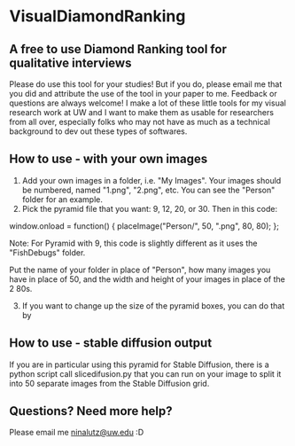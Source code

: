 # VisualDiamondRanking

## A free to use Diamond Ranking tool for qualitative interviews
Please do use this tool for your studies! But if you do, please email me that you did and attribute the use of the tool in your paper to me. Feedback or questions are always welcome! I make a lot of these little tools for my visual research work at UW and I want to make them as usable for researchers from all over, especially folks who may not have as much as a technical background to dev out these types of softwares. 

## How to use - with your own images
1. Add your own images in a folder, i.e. "My Images". Your images should be numbered, named "1.png", "2.png", etc. You can see the "Person" folder for an example. 
2. Pick the pyramid file that you want: 9, 12, 20, or 30. Then in this code:

 window.onload = function() {
          placeImage("Person/", 50, ".png", 80, 80);
      };

 Note: For Pyramid with 9, this code is slightly different as it uses the "FishDebugs" folder. 

 Put the name of your folder in place of "Person", how many images you have in place of 50, and the width and height of your images in place of the 2 80s. 

3. If you want to change up the size of the pyramid boxes, you can do that by 

## How to use - stable diffusion output 
If you are in particular using this pyramid for Stable Diffusion, there is a python script call slicedifusion.py that you can run on your image to split it into 50 separate images from the Stable Diffusion grid. 

## Questions? Need more help? 
Please email me ninalutz@uw.edu :D 